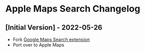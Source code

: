 # Apple Maps Search Changelog

## [Initial Version] - 2022-05-26

- Fork [Google Maps Search extension](https://www.raycast.com/ratoru/google-maps-search)
- Port over to Apple Maps

